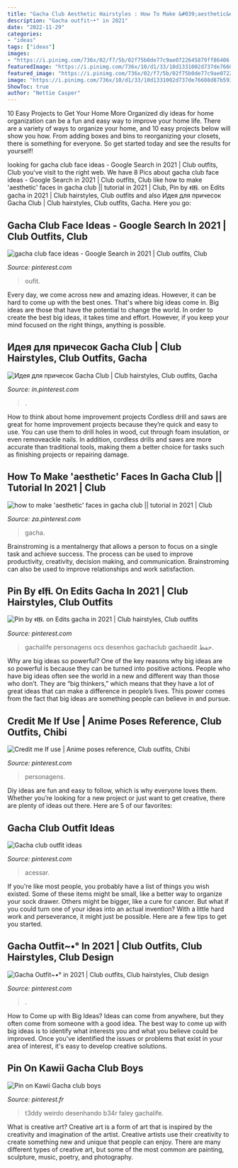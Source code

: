 ```yaml
---
title: "Gacha Club Aesthetic Hairstyles : How To Make &#039;aesthetic&#039; Faces In Gacha Club || Tutorial In 2021"
description: "Gacha outfit~•° in 2021"
date: "2022-11-29"
categories:
- "ideas"
tags: ["ideas"]
images:
- "https://i.pinimg.com/736x/02/f7/5b/02f75b0de77c9ae0722645879ff86406.jpg"
featuredImage: "https://i.pinimg.com/736x/10/d1/33/10d1331002d737de76608d87b593889f.jpg"
featured_image: "https://i.pinimg.com/736x/02/f7/5b/02f75b0de77c9ae0722645879ff86406.jpg"
image: "https://i.pinimg.com/736x/10/d1/33/10d1331002d737de76608d87b593889f.jpg"
ShowToc: true
author: "Nettie Casper"
---
```



10 Easy Projects to Get Your Home More Organized
diy ideas for home organization can be a fun and easy way to improve your home life. There are a variety of ways to organize your home, and 10 easy projects below will show you how. From adding boxes and bins to reorganizing your closets, there is something for everyone. So get started today and see the results for yourself!

	

		
looking for gacha club face ideas - Google Search in 2021 | Club outfits, Club you've visit to the right web. We have 8 Pics about gacha club face ideas - Google Search in 2021 | Club outfits, Club like how to make &#039;aesthetic&#039; faces in gacha club || tutorial in 2021 | Club, Pin by 𝖊𝖑𝖋𝖎. on Edits gacha in 2021 | Club hairstyles, Club outfits and also Идея для причесок Gacha Club | Club hairstyles, Club outfits, Gacha. Here you go:
		
    
## Gacha Club Face Ideas - Google Search In 2021 | Club Outfits, Club

<img loading=lazy src="https://i.pinimg.com/736x/dd/a0/7b/dda07b940634a1b92a49b00cecaa7200.jpg" onerror="this.onerror=null;this.src='https://tse4.mm.bing.net/th?id=OIP.jtTDFwl0uuj2hVAJ1ZnRaAAAAA&amp;pid=15.1';" alt="gacha club face ideas - Google Search in 2021 | Club outfits, Club">

_Source: pinterest.com_

>oufit. 

	

Every day, we come across new and amazing ideas. However, it can be hard to come up with the best ones. That's where big ideas come in. Big ideas are those that have the potential to change the world. In order to create the best big ideas, it takes time and effort. However, if you keep your mind focused on the right things, anything is possible.

    
## Идея для причесок Gacha Club | Club Hairstyles, Club Outfits, Gacha

<img loading=lazy src="https://i.pinimg.com/736x/10/d1/33/10d1331002d737de76608d87b593889f.jpg" onerror="this.onerror=null;this.src='https://tse4.mm.bing.net/th?id=OIP.0Gi6pase3wF8QaYJr4dCLQHaHW&amp;pid=15.1';" alt="Идея для причесок Gacha Club | Club hairstyles, Club outfits, Gacha">

_Source: in.pinterest.com_

>. 

	

How to think about home improvement projects
Cordless drill and saws are great for home improvement projects because they’re quick and easy to use. You can use them to drill holes in wood, cut through foam insulation, or even removeackle nails. In addition, cordless drills and saws are more accurate than traditional tools, making them a better choice for tasks such as finishing projects or repairing damage.

    
## How To Make &#039;aesthetic&#039; Faces In Gacha Club || Tutorial In 2021 | Club

<img loading=lazy src="https://i.pinimg.com/736x/65/fe/ad/65fead375bbc709a4188a1f017b64e06.jpg" onerror="this.onerror=null;this.src='https://tse3.mm.bing.net/th?id=OIP.Q88IHVG4rD8srpJiTtQpFAHaEK&amp;pid=15.1';" alt="how to make &#039;aesthetic&#039; faces in gacha club || tutorial in 2021 | Club">

_Source: za.pinterest.com_

>gacha. 

	

Brainstroming is a mentalnergy that allows a person to focus on a single task and achieve success. The process can be used to improve productivity, creativity, decision making, and communication. Brainstroming can also be used to improve relationships and work satisfaction.

    
## Pin By 𝖊𝖑𝖋𝖎. On Edits Gacha In 2021 | Club Hairstyles, Club Outfits

<img loading=lazy src="https://i.pinimg.com/736x/02/f7/5b/02f75b0de77c9ae0722645879ff86406.jpg" onerror="this.onerror=null;this.src='https://tse2.mm.bing.net/th?id=OIP.MaLEm3l4DIA0DRZPcmnbLAHaHY&amp;pid=15.1';" alt="Pin by 𝖊𝖑𝖋𝖎. on Edits gacha in 2021 | Club hairstyles, Club outfits">

_Source: pinterest.com_

>gachalife personagens ocs desenhos gachaclub gachaedit حفظ. 

	

Why are big ideas so powerful?
One of the key reasons why big ideas are so powerful is because they can be turned into positive actions. People who have big ideas often see the world in a new and different way than those who don’t. They are “big thinkers,” which means that they have a lot of great ideas that can make a difference in people’s lives. This power comes from the fact that big ideas are something people can believe in and pursue.

    
## Credit Me If Use | Anime Poses Reference, Club Outfits, Chibi

<img loading=lazy src="https://i.pinimg.com/736x/7b/d2/4b/7bd24b8b47a6fdbfb5bdafd9267ddb6d.jpg" onerror="this.onerror=null;this.src='https://tse3.mm.bing.net/th?id=OIP.7t1D8KD0Xu-shoYVEq-NwwHaLP&amp;pid=15.1';" alt="Credit me If use | Anime poses reference, Club outfits, Chibi">

_Source: pinterest.com_

>personagens. 

	

Diy ideas are fun and easy to follow, which is why everyone loves them. Whether you’re looking for a new project or just want to get creative, there are plenty of ideas out there. Here are 5 of our favorites: 

    
## Gacha Club Outfit Ideas

<img loading=lazy src="https://i.pinimg.com/736x/43/0c/bf/430cbf635ef3f9cb01fd6dade3313538.jpg" onerror="this.onerror=null;this.src='https://tse1.mm.bing.net/th?id=OIP.ATEpWDXebAgfuYAqV0_w_wHaFU&amp;pid=15.1';" alt="Gacha club outfit ideas">

_Source: pinterest.com_

>acessar. 

	

If you're like most people, you probably have a list of things you wish existed. Some of these items might be small, like a better way to organize your sock drawer. Others might be bigger, like a cure for cancer. But what if you could turn one of your ideas into an actual invention? With a little hard work and perseverance, it might just be possible. Here are a few tips to get you started.

    
## Gacha Outfit~•° In 2021 | Club Outfits, Club Hairstyles, Club Design

<img loading=lazy src="https://i.pinimg.com/736x/25/1c/96/251c96ef19cb4682fd257024cc00f943.jpg" onerror="this.onerror=null;this.src='https://tse3.mm.bing.net/th?id=OIP.vNhPU1IU1GDZePCMlORenQHaHN&amp;pid=15.1';" alt="Gacha Outfit~•° in 2021 | Club outfits, Club hairstyles, Club design">

_Source: pinterest.com_

>. 

	

How to Come up with Big Ideas?
Ideas can come from anywhere, but they often come from someone with a good idea. The best way to come up with big ideas is to identify what interests you and what you believe could be improved. Once you've identified the issues or problems that exist in your area of interest, it's easy to develop creative solutions.

    
## Pin On Kawii Gacha Club Boys

<img loading=lazy src="https://i.pinimg.com/736x/2e/31/a0/2e31a09c236145a87458fd3a0688e5ba.jpg" onerror="this.onerror=null;this.src='https://tse2.mm.bing.net/th?id=OIP.JkMpJAYgivFcw_w0-dwTQgHaIc&amp;pid=15.1';" alt="Pin on Kawii Gacha club boys">

_Source: pinterest.fr_

>t3ddy weirdo desenhando b34r faley gachalife. 

	

What is creative art?
Creative art is a form of art that is inspired by the creativity and imagination of the artist. Creative artists use their creativity to create something new and unique that people can enjoy. There are many different types of creative art, but some of the most common are painting, sculpture, music, poetry, and photography.

